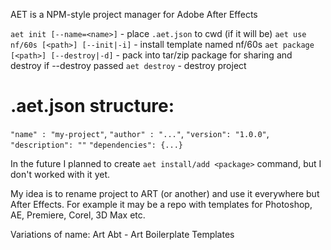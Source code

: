 AET is a NPM-style project manager for Adobe After Effects

`aet init [--name=<name>]` - place `.aet.json` to cwd (if it will be)
`aet use nf/60s [<path>] [--init|-i]` - install template named nf/60s
`aet package [<path>] [--destroy|-d]` - pack into tar/zip package for sharing and destroy if --destroy passed
`aet destroy` - destroy project

# .aet.json structure:

`"name" : "my-project"`,
`"author" : "..."`,
`"version": "1.0.0"`,
`"description": ""`
`"dependencies": {...}`

In the future I planned to create `aet install/add <package>` command, but I don't worked with it yet.

My idea is to rename project to ART (or another) and use it everywhere but After Effects.
For example it may be a repo with templates for Photoshop, AE, Premiere, Corel, 3D Max etc.

Variations of name:
Art
Abt - Art Boilerplate Templates

